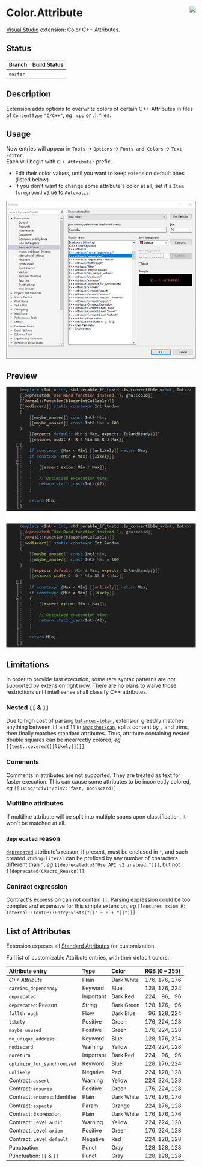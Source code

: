 # <img align="right" src="https://raw.githubusercontent.com/Benio101/Color.Attribute/master/Color.Attribute/Logo.ico"> Color.Attribute
[Visual Studio](https://visualstudio.microsoft.com) extension: Color C++ Attributes.

## Status
| Branch   | Build Status
| ---      | ---
| `master` | 

## Description
Extension adds options to overwrite colors of certain C++ Attributes in files of `ContentType` `"C/C++"`, _eg_ `.cpp` or `.h` files.

## Usage
New entries will appear in `Tools` → `Options` → `Fonts and Colors` → `Text Editor`.<br>
Each will begin with `C++ Attribute:` prefix.
- Edit their color values, until you want to keep extension default ones (listed below).
- If you don't want to change some attribute's color at all, set it's `Item foreground` value to `Automatic`.

![](https://raw.githubusercontent.com/Benio101/Color.Attribute/master/Color.Attribute/Preview.png)

## Preview
![](https://raw.githubusercontent.com/Benio101/Color.Attribute/master/Color.Attribute/PreviewEditor.png)

## Limitations
In order to provide fast execution, some rare syntax patterns are not supported by extension right now.
There are no plans to waive those restrictions until intellisense shall classify C++ attributes.

### Nested `[[` & `]]`
Due to high cost of parsing [`balanced-token`](http://eel.is/c++draft/dcl.attr.grammar#nt:balanced-token), extension greedily matches anything between `[[` and `]]` in [`SnapshotSpan`](https://docs.microsoft.com/en-us/dotnet/api/microsoft.visualstudio.text.snapshotspan?view=visualstudiosdk-2017), splits content by `,` and trims, then finally matches standard attributes. Thus, attribute containing nested double squares can be incorrectly colored, _eg_ `[[test::covered([[likely]])]]`.

### Comments
Comments in attributes are not supported. They are treated as text for faster execution. This can cause some attributes to be incorrectly colored, _eg_ `[[using/*civ1*/civ2: fast, nodiscard]]`.

### Multiline attributes
If multiline attribute will be split into multiple spans upon classification, it won't be matched at all.

### `deprecated` reason
[`deprecated`](https://en.cppreference.com/w/cpp/language/attributes/deprecated) attribute's reason, if present, must be enclosed in `"`, and such created `string-literal` can be prefixed by any number of characters different than `"`, _eg_ `[[deprecated(u8"Use API v2 instead.")]]`, but not `[[deprecated(CMacro_Reason)]]`.

### Contract expression
[Contract](https://en.cppreference.com/w/cpp/language/attributes/contract)'s expression can not contain `]]`. Parsing expression could be too complex and expensive for this simple extension, _eg_ `[[ensures axiom R: Internal::TextDB::EntryExists("[[" + R + "]]")]]`.

## List of Attributes
Extension exposes all [Standard Attributes](https://en.cppreference.com/w/cpp/language/attributes#Standard_attributes) for customization.

Full list of customizable Attribute entries, with their default colors:

| Attribute entry                 | Type      | Color      | RGB (0 – 255) |
| :---                            | :---      | :---       | :---          |
| _C++ Attribute_                 | Plain     | Dark White | 176, 176, 176 |
| `carries_dependency`            | Keyword   | Blue       | 128, 176, 224 |
| `deprecated`                    | Important | Dark Red   | 224,  96,  96 |
| `deprecated`: Reason            | String    | Dark Green | 128, 176,  96 |
| `fallthrough`                   | Flow      | Dark Blue  |  96, 128, 224 |
| `likely`                        | Positive  | Green      | 176, 224, 128 |
| `maybe_unused`                  | Positive  | Green      | 176, 224, 128 |
| `no_unique_address`             | Keyword   | Blue       | 128, 176, 224 |
| `nodiscard`                     | Warning   | Yellow     | 224, 224, 128 |
| `noreturn`                      | Important | Dark Red   | 224,  96,  96 |
| `optimize_for_synchronized`     | Keyword   | Blue       | 128, 176, 224 |
| `unlikely`                      | Negative  | Red        | 224, 128, 128 |
| Contract: `assert`              | Warning   | Yellow     | 224, 224, 128 |
| Contract: `ensures`             | Positive  | Green      | 176, 224, 128 |
| Contract: `ensures`: Identifier | Plain     | Dark White | 176, 176, 176 |
| Contract: `expects`             | Param     | Orange     | 224, 176, 128 |
| Contract: Expression            | Plain     | Dark White | 176, 176, 176 |
| Contract: Level: `audit`        | Warning   | Yellow     | 224, 224, 128 |
| Contract: Level: `axiom`        | Positive  | Green      | 176, 224, 128 |
| Contract: Level: `default`      | Negative  | Red        | 224, 128, 128 |
| Punctuation                     | Punct     | Gray       | 128, 128, 128 |
| Punctuation: `[[` & `]]`        | Punct     | Gray       | 128, 128, 128 |
